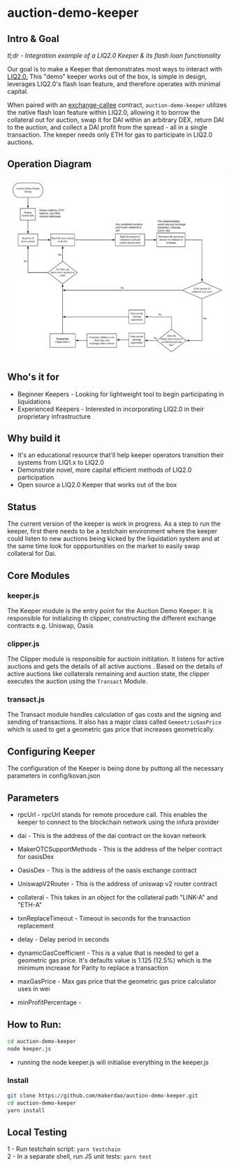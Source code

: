# auction-demo-keeper

## Intro & Goal

*tl;dr - Integration example of a LIQ2.0 Keeper & its flash loan functionality*

Our goal is to make a Keeper that demonstrates most ways to interact with [LIQ2.0.]((https://forum.makerdao.com/t/liquidations-2-0-technical-summary/4632)) This "demo" keeper works out of the box, is simple in design, leverages LIQ2.0's flash loan feature, and therefore operates with minimal capital.

When paired with an [exchange-callee](https://github.com/makerdao/exchange-callees) contract, `auction-demo-keeper` utilizes the native flash loan feature within LIQ2.0, allowing it to borrow the collateral out for auction, swap it for DAI within an arbitrary DEX, return DAI to the auction, and collect a DAI profit from the spread - all in a single transaction. The keeper needs only ETH for gas to participate in LIQ2.0 auctions.

## Operation Diagram

![Operation Diagram](./diagram.jpeg)

## Who's it for

- Beginner Keepers - Looking for lightweight tool to begin participating in liquidations
- Experienced Keepers - Interested in incorporating LIQ2.0 in their proprietary infrastructure

## Why build it

- It's an educational resource that'll help keeper operators transition their systems from LIQ1.x to LIQ2.0
- Demonstrate novel, more capital efficient methods of LIQ2.0 participation
- Open source a LIQ2.0 Keeper that works out of the box

## Status

The current version of the keeper is work in progress. As a step to run the keeper, first there needs to be a testchain environment where the keeper could listen to new auctions being kicked by the liquidation system and at the same time look for oppportunities on the market to easily swap collateral for Dai.

## Core Modules
### keeper.js

The Keeper module is the entry point for the Auction Demo Keeper. It is responsible for initializing th clipper, constructing the different exchange contracts e.g. Uniswap, Oasis
### clipper.js

The Clipper module is responsible for auctioin inititation. It listens for active auctions and gets the details of all active auctions . Based on the details of active auctions like collaterals remaining and auction state, the clipper executes the auction using the `Transact` Module.

### transact.js

The Transact module hsndles calculation of gas costs and the signing and sending of transactions. It also has a major class called `GemoetricGasPrice` which is used to get a geometric gas price that increases geometrically.

## Configuring Keeper

The configuration of the Keeper is being done by puttong all the necessary parameters in config/kovan.json
## Parameters
- rpcUrl - rpcUrl stands for remote procedure call. This enables the keeper to connect to the  blockchain network  using the infura provider

- dai - This is the address of the dai contract on the kovan network

- MakerOTCSupportMethods - This is the address of the helper contract for oasisDex

- OasisDex - This is the address of the oasis exchange contract

- UniswapV2Router - This is the address of uniswap v2 router contract

- collateral - This takes in an object for the collateral path "LINK-A" and "ETH-A"

- txnReplaceTimeout - Timeout in seconds for the transaction replacement 

- delay - Delay period in seconds

- dynamicGasCoefficient - This is a value that is needed to get a geometric gas price. It's defaults value is 1.125 (12.5%) which is the minimum increase for Parity to replace a transaction

- maxGasPrice - Max gas price that the geometric gas price calculator uses in wei

- minProfitPercentage - 
## How to Run:

```bash
cd auction-demo-keeper
node keeper.js
```

- running the node keeper.js will initialise everything in the keeper.js

### Install

```bash
git clone https://github.com/makerdao/auction-demo-keeper.git
cd auction-demo-keeper
yarn install
```

## Local Testing

1 - Run testchain script: `yarn testchain`  
2 - In a separate shell, run JS unit tests: `yarn test`
